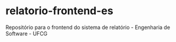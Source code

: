 # relatorio-frontend-es
Repositório para o frontend do sistema de relatório - Engenharia de Software - UFCG
